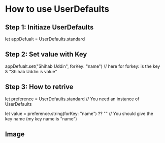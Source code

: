 # How to use UserDefaults

## Step 1: Initiaze UserDefaults

let appDefualt = UserDefaults.standard
        
## Step 2: Set value with Key

appDefualt.set("Shihab Uddin", forKey: "name") // here for forkey: is the key & "Shihab Uddin is value"

## Step 3: How to retrive

let preference = UserDefaults.standard  // You need an instance of UserDefaults

let value = preference.string(forKey: "name") ??  ""  // You should give the key name (my key name is "name")

## Image






